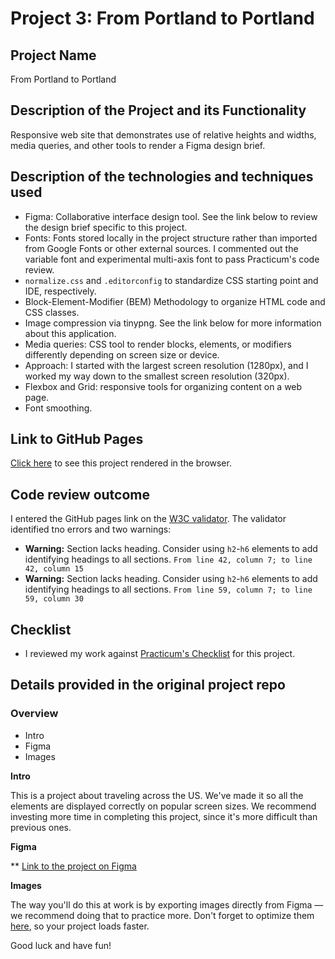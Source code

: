 # Project 3: From Portland to Portland

## Project Name
From Portland to Portland

## Description of the Project and its Functionality
Responsive web site that demonstrates use of relative heights and widths, media queries, and other tools to render a Figma design brief.

## Description of the technologies and techniques used
* Figma: Collaborative interface design tool. See the link below to review the design brief specific to this project.
* Fonts: Fonts stored locally in the project structure rather than imported from Google Fonts or other external sources. I commented out the variable font and experimental multi-axis font to pass Practicum's code review.
* `normalize.css` and `.editorconfig` to standardize CSS starting point and IDE, respectively.
* Block-Element-Modifier (BEM) Methodology to organize HTML code and CSS classes.
* Image compression via tinypng. See the link below for more information about this application.
* Media queries: CSS tool to render blocks, elements, or modifiers differently depending on screen size or device.
* Approach: I started with the largest screen resolution (1280px), and I worked my way down to the smallest screen resolution (320px).
* Flexbox and Grid: responsive tools for organizing content on a web page.
* Font smoothing.

## Link to GitHub Pages
[Click here](https://ewotawa.github.io/web_project_3/) to see this project rendered in the browser.

## Code review outcome
I entered the GitHub pages link on the [W3C validator](https://validator.w3.org/nu/). The validator identified tno errors and two warnings:
* **Warning:** Section lacks heading. Consider using `h2`-`h6` elements to add identifying headings to all sections. `From line 42, column 7; to line 42, column 15`
* **Warning:** Section lacks heading. Consider using `h2`-`h6` elements to add identifying headings to all sections. `From line 59, column 7; to line 59, column 30`

## Checklist
* I reviewed my work against [Practicum's Checklist](https://code.s3.yandex.net/web-developer/checklists/checklist-3-en/index.html) for this project.

## Details provided in the original project repo

### Overview
* Intro
* Figma
* Images

**Intro**

This is a project about traveling across the US. We've made it so all the elements are displayed correctly on popular screen sizes. We recommend investing more time in completing this project, since it's more difficult than previous ones.

**Figma**

** [Link to the project on Figma](https://www.figma.com/file/AtbNbstbxWPcMqvF061V0R/Sprint-3%3A-From-Portland-to-Portland-%7C-desktop-%2B-mobile?node-id=0%3A1)

**Images**

The way you'll do this at work is by exporting images directly from Figma — we recommend doing that to practice more. Don't forget to optimize them [here](https://tinypng.com/), so your project loads faster.

Good luck and have fun!

